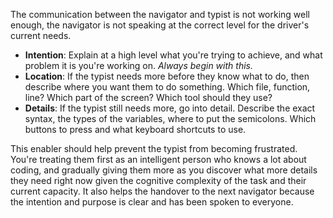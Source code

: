 The communication between the navigator and typist is not working well enough, the navigator is not speaking at the correct level for the driver's current needs.

* **Intention**: Explain at a high level what you're trying to achieve, and what problem it is you're working on. *Always begin with this.*
* **Location**: If the typist needs more before they know what to do, then describe where you want them to do something. Which file, function, line? Which part of the screen? Which tool should they use?
* **Details**: If the typist still needs more, go into detail. Describe the exact syntax, the types of the variables, where to put the semicolons. Which buttons to press and what keyboard shortcuts to use.

This enabler should help prevent the typist from becoming frustrated. You're treating them first as an intelligent person who knows a lot about coding, and gradually giving them more as you discover what more details they need right now given the cognitive complexity of the task and their current capacity. It also helps the handover to the next navigator because the intention and purpose is clear and has been spoken to everyone.
